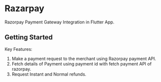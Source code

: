 # Razarpay

Razorpay Payment Gateway Integration in Flutter App.

## Getting Started

Key Features:

1. Make a payment request to the merchant using Razorpay payment API.
2. Fetch details of Payment using payment id with fetch payment API of razorpay.
3. Request Instant and Normal refunds.
